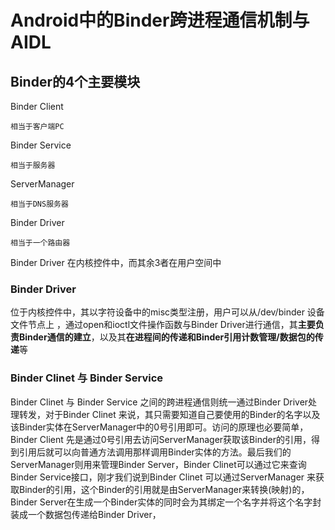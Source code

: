 # Android中的Binder跨进程通信机制与AIDL #

## Binder的4个主要模块 ##
Binder Client  

	相当于客户端PC

Binder Service  

	相当于服务器  

ServerManager  

	相当于DNS服务器   

Binder Driver  

	相当于一个路由器  

Binder Driver 在内核控件中，而其余3者在用户空间中  

### Binder Driver ###
位于内核控件中，其以字符设备中的misc类型注册，用户可以从/dev/binder 设备文件节点上 ，通过open和ioctl文件操作函数与Binder Driver进行通信，其**主要负责Binder通信的建立**，以及其**在进程间的传递和Binder引用计数管理/数据包的传递**等

### Binder Clinet 与 Binder Service ###
Binder Clinet 与 Binder Service 之间的跨进程通信则统一通过Binder Driver处理转发，对于Binder Clinet 来说，其只需要知道自己要使用的Binder的名字以及该Binder实体在ServerManager中的0号引用即可。访问的原理也必要简单，Binder Client 先是通过0号引用去访问ServerManager获取该Binder的引用，得到引用后就可以向普通方法调用那样调用Binder实体的方法。最后我们的ServerManager则用来管理Binder Server，Binder Clinet可以通过它来查询Binder Service接口，刚才我们说到Binder Clinet 可以通过ServerManager 来获取Binder的引用，这个Binder的引用就是由ServerManager来转换(映射)的，Binder Server在生成一个Binder实体的同时会为其绑定一个名字并将这个名字封装成一个数据包传递给Binder Driver，
